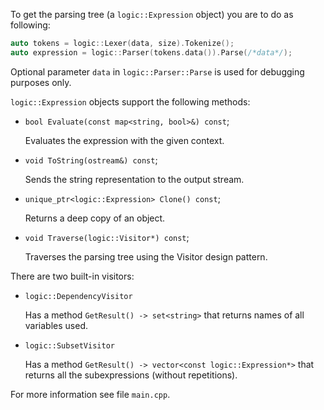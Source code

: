 To get the parsing tree (a `logic::Expression` object) you are to do as following:

```cpp
auto tokens = logic::Lexer(data, size).Tokenize();
auto expression = logic::Parser(tokens.data()).Parse(/*data*/);
```

Optional parameter `data` in `logic::Parser::Parse` is used for debugging purposes only.

`logic::Expression` objects support the following methods:

- `bool Evaluate(const map<string, bool>&) const`;

  Evaluates the expression with the given context.
- `void ToString(ostream&) const`;

  Sends the string representation to the output stream.
- `unique_ptr<logic::Expression> Clone() const`;

  Returns a deep copy of an object.
- `void Traverse(logic::Visitor*) const`;

  Traverses the parsing tree using the Visitor design pattern.

There are two built-in visitors:

- `logic::DependencyVisitor`

  Has a method `GetResult() -> set<string>` that returns names of all variables used.
- `logic::SubsetVisitor`

  Has a method `GetResult() -> vector<const logic::Expression*>` that returns all the subexpressions
  (without repetitions).

For more information see file `main.cpp`.
